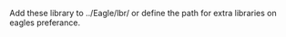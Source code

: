 <!-- https://github.com/adam-p/markdown-here/wiki/Markdown-Cheatsheet -->

Add these library to ../Eagle/lbr/ or define the path for extra libraries on eagles preferance.